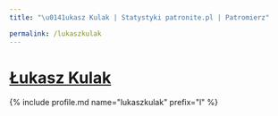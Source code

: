 ```yaml
---
title: "\u0141ukasz Kulak | Statystyki patronite.pl | Patromierz"

permalink: /lukaszkulak
---
```


# [Łukasz Kulak](https://patronite.pl/lukaszkulak)

{% include profile.md name="lukaszkulak" prefix="l" %}

